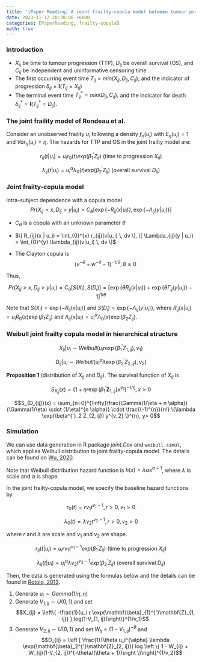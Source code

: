 ```yaml
---
title: '[Paper Reading] A joint frailty-copula model between tumour progression and death for meta-analysis'
date: 2023-11-12 20:20:00 +0000
categories: [PaperReading, frailty-copula]
math: true
---
```


### Introduction

- $X_{ij}$ be time to tumour progression (TTP), $D_{ij}$ be overall survival (OS), and $C_{ij}$ be independent and uninformative censoring time 
- The first occurring event time $T_{ij} = min(X_{ij}, D_{ij}, C_{ij})$, and the indicator of progression $\delta_{ij} = \mathbf{I}(T_{ij} = X_{ij})$
- The terminal event time $T_{ij}^{\ast} = min(D_{ij}, C_{ij}),$ and the indicator for death $\delta_{ij}^{\ast} = \mathbf{I}(T_{ij}^{\ast} = D_{ij})$. 

### The joint fraility model of Rondeau et al. 

Consider an unobserved fraility $u_i$ following a density $f_n(u_i)$ with $E_{\eta}(u_i)=1$ and $Var_{\eta}(u_i)=\eta$. The hazards for TTP and OS in the joint frailty model are:


$$r_{ij}(t|u_{i}) = u_i r_0(t) exp(\beta^{'}_{1}Z_{ij}) \text{ (time to progression } X_{ij})$$


$$\lambda_{ij}(t|u_{i}) = u_i^{\alpha} \lambda_0(t) exp(\beta^{'}_{2}Z_{ij}) \text{ (overall survival } D_{ij})$$


### Joint frailty-copula model

Intra-subject dependence with a copula model
$$Pr(X_{ij} > x, D_{ij} > y |u_i) = C_{\theta}[\exp\{ -R_{ij}(x|u_i) \}, \exp\{ -\Lambda_{ij}(y|u_i) \}]$$

 - $C_\theta$ is a copula with an unknown parameter $\theta$

 - $\[ R_{ij}(x | u_i) = \int_{0}^{x} r_{ij}(v|u_i) \, dv \], \[ \Lambda_{ij}(y | u_i) = \int_{0}^{y} \lambda_{ij}(v|u_i) \, dv \]$

 - The Clayton copula is $$(v^{-\theta} + w^{- \theta} - 1)^{-1/\theta}, \theta \geq 0 $$


Thus, 


$$Pr(X_{ij} > x, D_{ij} > y |u_i) = C_{\theta}[S(X_i), S(D_i)] = \left[ \exp\{ \theta R_{ij}(x|u_i) \} + \exp\{ \theta \Gamma_{ij} (y|u_i) \}  -1 \right]^{1/ \theta}
$$


Note that $S(X_i) = \exp\{ -R_{ij}(x|u_i) \}$ and $S(D_i) = \exp\{ -\Lambda_{ij}(y|u_i) \}$, where $R_{ij}(x|u_i) = u_iR_0(x)\exp(\beta_1Z_{ij})$ and $\Lambda_{ij}(x|u_i) = u_i^{\alpha}\Lambda_0(x)\exp(\beta_2Z_{ij})$.

### Weibull joint frailty copula model in hierarchical structure


$$X_{ij} | u_i \sim Weibull(u_i r \exp(\beta_1^{'}Z_{1, ij}), v_1)$$


$$D_{ij} | u_i \sim Weibull(u_i^{\alpha} \lambda \exp(\beta_2^{'}Z_{2, ij}), v_2)$$


**Proposition 1** (distribution of $X_{ij}$ and $D_{ij}$). The survival function of $X_{ij}$ is 

$$S_{X_{ij}}(x) = \{1 + \eta r \exp(\beta_{1}^{'}\mathbf{Z}_{1, ij}) x^{v_1}\}^{-1/\eta}, x > 0$$

$$S_{D_{ij}}(x) = \sum_{n=0}^{\infty}\frac{\Gamma(1/\eta + n \alpha)}{\Gamma(1/\eta) \cdot (1/\eta)^{n \alpha}} \cdot \frac{(-1)^{n}}{n!} \{\lambda \exp(\beta^{'}_2 Z_{2, ij}) y^{v_2} \}^{n},  y> 0$$

### Simulation 
We can use data generation in R package *joint.Cox* and `weibull.simul`, which applies Weibull distribution to joint frailty-copula model. The details can be found on [Wu, 2020](https://link.springer.com/article/10.1007/s00180-020-00977-1.).

Note that Weibull distribution hazard function is $h(x) = \lambda \alpha x^{\alpha -1}$, where $\lambda$ is scale and $\alpha$ is shape. 

In the joint frailty-copula model, we specify the baseline hazard functions by 

$$r_0(t) = r v_1 t^{v_1 -1}, r >0, v_1 > 0$$

$$\lambda_0(t) = \lambda v_2 t^{v_2 -1}, r >0, v_2 > 0$$

where $r$ and $\lambda$ are scale and $v_1$ and $v_2$ are shape. 

$$r_{ij}(t|u_{i}) = u_i r v_1 t^{v_1 -1} exp(\beta^{'}_{1}Z_{ij}) \text{ (time to progression $X_{ij}$)}$$

$$\lambda_{ij}(t|u_{i}) = u_i^{\alpha} \lambda v_2 t^{v_2 -1}exp(\beta^{'}_{2}Z_{ij}) \text{ (overall survival $D_{ij}$)}$$

Then, the data is generated using the formulas below and the details can be found in [Rotolo, 2013](https://www.sciencedirect.com/science/article/pii/S0169260712002180). 
1. Generate $u_i \sim Gamma(1/\eta, \eta)$
2. Generate $V_{1, ij} \sim U(0, 1)$ and set $$X_{ij} = \left\{ -\frac{1}{u_i r \exp(\mathbf{\beta}_{1}^{'}\mathbf{Z}_{1, ij}) } log(1-V_{1, ij})\right\}^{1/v_1}$$
3. Generate $V_{2, ij} \sim U(0, 1)$ and set $W_{ij} = (1 - V_{1, ij})^{-\theta}$  and $$D_{ij} = \left [ \frac{1}{\theta u_i^{\alpha} \lambda \exp(\mathbf{\beta}_2^{'}\mathbf{Z}_{2, ij})} log \left \{ 1 - W_{ij} + W_{ij}(1-V_{2, ij})^{-\theta/(\theta + 1)}\right \}\right]^{1/v_2}$$
